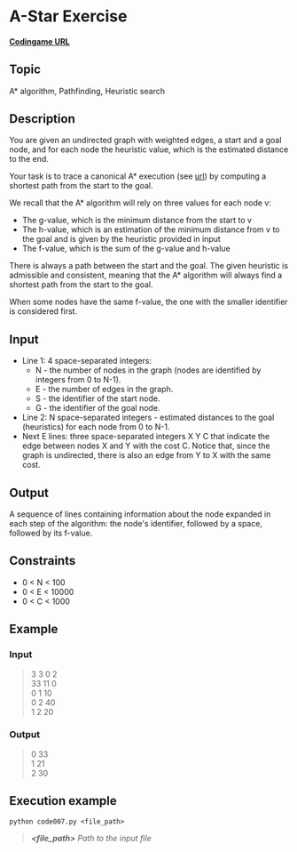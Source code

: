 # A-Star Exercise

#### [Codingame URL](https://www.codingame.com/ide/puzzle/a-star-exercise)

## Topic
A* algorithm, Pathfinding, Heuristic search

## Description
You are given an undirected graph with weighted edges, a start and a
goal node, and for each node the heuristic value, which is the estimated
distance to the end.

Your task is to trace a canonical A* execution (see 
[url](https://en.wikipedia.org/wiki/A*_search_algorithm)) by computing a
shortest path from the start to the goal.

We recall that the A* algorithm will rely on three values for each node
v:
- The g-value, which is the minimum distance from the start to v
- The h-value, which is an estimation of the minimum distance from v to
the goal and is given by the heuristic provided in input
- The f-value, which is the sum of the g-value and h-value

There is always a path between the start and the goal. The given
heuristic is admissible and consistent, meaning that the A* algorithm
will always find a shortest path from the start to the goal.

When some nodes have the same f-value, the one with the smaller
identifier is considered first.

## Input
- Line 1: 4 space-separated integers:
  - N - the number of nodes in the graph (nodes are identified by
  integers from 0 to N-1).
  - E - the number of edges in the graph.
  - S - the identifier of the start node.
  - G - the identifier of the goal node.
- Line 2: N space-separated integers - estimated distances to the goal
(heuristics) for each node from 0 to N-1.
- Next E lines: three space-separated integers X Y C that indicate the
edge between nodes X and Y with the cost C. Notice that, since the
graph is undirected, there is also an edge from Y to X with the same
cost.

## Output
A sequence of lines containing information about the node expanded in
each step of the algorithm: the node's identifier, followed by a space,
followed by its f-value.

## Constraints
- 0 < N < 100
- 0 < E < 10000
- 0 < C < 1000

## Example
### Input
> 3 3 0 2\
33 11 0\
0 1 10\
0 2 40\
1 2 20

### Output
> 0 33\
1 21\
2 30

## Execution example
```
python code007.py <file_path>
```

> **_<file_path>_** *Path to the input file*
